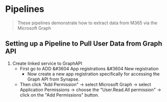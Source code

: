 # Pipelines
> These pipelines demonstrate how to extract data from M365 via the Microsoft Graph
## Setting up a Pipeline to Pull User Data from Graph API
1. Create linked service to GraphAPI
     - First go to ADD &#3604 App registrations &#3604 New registration
          - Now create a new app registration specifically for accessing the Graph API from Synapse.
     - Then click "Add Permission" -> select Microsoft Graph -> select Application Permissions -> choose the "User.Read.All permission" -> click on the "Add Permissions" button.

